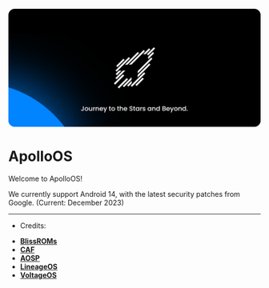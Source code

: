 
![ApolloOS](https://github.com/ApolloOS/.github/blob/main/banner.png)

ApolloOS
===========

Welcome to ApolloOS!

We currently support Android 14, with the latest security patches from Google. (Current: December 2023)

-----------------------------------------------------------------------------
- Credits:
 * [**BlissROMs**](https://github.com/BlissRoms)
 * [**CAF**](https://source.codeaurora.org)
 * [**AOSP**](https://android.googlesource.com)
 * [**LineageOS**](https://github.com/LineageOS)
 * [**VoltageOS**](https://github.com/VoltageOS)
